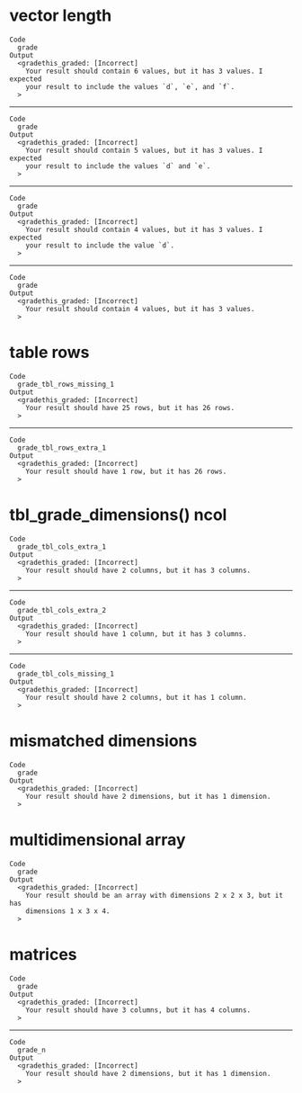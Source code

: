 # vector length

    Code
      grade
    Output
      <gradethis_graded: [Incorrect]
        Your result should contain 6 values, but it has 3 values. I expected
        your result to include the values `d`, `e`, and `f`.
      >

---

    Code
      grade
    Output
      <gradethis_graded: [Incorrect]
        Your result should contain 5 values, but it has 3 values. I expected
        your result to include the values `d` and `e`.
      >

---

    Code
      grade
    Output
      <gradethis_graded: [Incorrect]
        Your result should contain 4 values, but it has 3 values. I expected
        your result to include the value `d`.
      >

---

    Code
      grade
    Output
      <gradethis_graded: [Incorrect]
        Your result should contain 4 values, but it has 3 values.
      >

# table rows

    Code
      grade_tbl_rows_missing_1
    Output
      <gradethis_graded: [Incorrect]
        Your result should have 25 rows, but it has 26 rows.
      >

---

    Code
      grade_tbl_rows_extra_1
    Output
      <gradethis_graded: [Incorrect]
        Your result should have 1 row, but it has 26 rows.
      >

# tbl_grade_dimensions() ncol

    Code
      grade_tbl_cols_extra_1
    Output
      <gradethis_graded: [Incorrect]
        Your result should have 2 columns, but it has 3 columns.
      >

---

    Code
      grade_tbl_cols_extra_2
    Output
      <gradethis_graded: [Incorrect]
        Your result should have 1 column, but it has 3 columns.
      >

---

    Code
      grade_tbl_cols_missing_1
    Output
      <gradethis_graded: [Incorrect]
        Your result should have 2 columns, but it has 1 column.
      >

# mismatched dimensions

    Code
      grade
    Output
      <gradethis_graded: [Incorrect]
        Your result should have 2 dimensions, but it has 1 dimension.
      >

# multidimensional array

    Code
      grade
    Output
      <gradethis_graded: [Incorrect]
        Your result should be an array with dimensions 2 x 2 x 3, but it has
        dimensions 1 x 3 x 4.
      >

# matrices

    Code
      grade
    Output
      <gradethis_graded: [Incorrect]
        Your result should have 3 columns, but it has 4 columns.
      >

---

    Code
      grade_n
    Output
      <gradethis_graded: [Incorrect]
        Your result should have 2 dimensions, but it has 1 dimension.
      >

